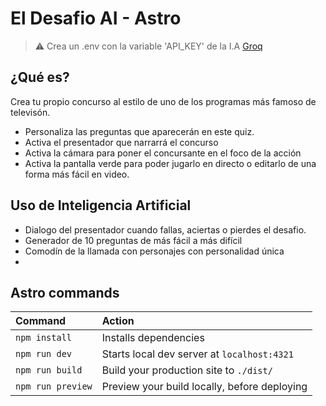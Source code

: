 # El Desafio AI - Astro
> :warning: Crea un .env con la variable 'API_KEY' de la I.A [Groq](https://console.groq.com/keys)

## ¿Qué es?
Crea tu propio concurso al estilo de uno de los programas más famoso de televisón.
- Personaliza las preguntas que aparecerán en este quiz. 
- Activa el presentador que narrarrá el concurso
- Activa la cámara para poner el concursante en el foco de la acción
- Activa la pantalla verde para poder jugarlo en directo o editarlo de una forma más fácil en video.

## Uso de Inteligencia Artificial
- Dialogo del presentador cuando fallas, aciertas o pierdes el desafio.
- Generador de 10 preguntas de más fácil a más difícil
- Comodín de la llamada con personajes con personalidad única
- 



## Astro commands

| Command                   | Action                                           |
| :------------------------ | :----------------------------------------------- |
| `npm install`             | Installs dependencies                            |
| `npm run dev`             | Starts local dev server at `localhost:4321`      |
| `npm run build`           | Build your production site to `./dist/`          |
| `npm run preview`         | Preview your build locally, before deploying     |